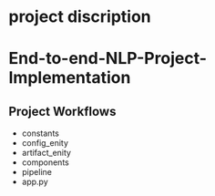 # project discription



# End-to-end-NLP-Project-Implementation


## Project Workflows

- constants
- config_enity
- artifact_enity
- components
- pipeline
- app.py

